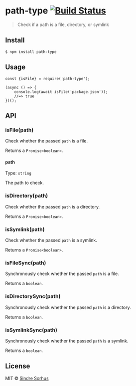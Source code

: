 <h1 id="path-type-%21build-status">path-type <a href="https://travis-ci.org/sindresorhus/path-type"><img src="https://travis-ci.org/sindresorhus/path-type.svg?branch=master" alt="Build Status" /></a></h1>

<blockquote>
  <p>Check if a path is a file, directory, or symlink</p>
</blockquote>

<h2 id="install">Install</h2>

<pre><code>$ npm install path-type
</code></pre>

<h2 id="usage">Usage</h2>

<pre><code class="js">const {isFile} = require('path-type');

(async () =&gt; {
    console.log(await isFile('package.json'));
    //=&gt; true
})();
</code></pre>

<h2 id="api">API</h2>

<h3 id="isfilepath">isFile(path)</h3>

<p>Check whether the passed <code>path</code> is a file.</p>

<p>Returns a <code>Promise&lt;boolean&gt;</code>.</p>

<h4 id="path">path</h4>

<p>Type: <code>string</code></p>

<p>The path to check.</p>

<h3 id="isdirectorypath">isDirectory(path)</h3>

<p>Check whether the passed <code>path</code> is a directory.</p>

<p>Returns a <code>Promise&lt;boolean&gt;</code>.</p>

<h3 id="issymlinkpath">isSymlink(path)</h3>

<p>Check whether the passed <code>path</code> is a symlink.</p>

<p>Returns a <code>Promise&lt;boolean&gt;</code>.</p>

<h3 id="isfilesyncpath">isFileSync(path)</h3>

<p>Synchronously check whether the passed <code>path</code> is a file.</p>

<p>Returns a <code>boolean</code>.</p>

<h3 id="isdirectorysyncpath">isDirectorySync(path)</h3>

<p>Synchronously check whether the passed <code>path</code> is a directory.</p>

<p>Returns a <code>boolean</code>.</p>

<h3 id="issymlinksyncpath">isSymlinkSync(path)</h3>

<p>Synchronously check whether the passed <code>path</code> is a symlink.</p>

<p>Returns a <code>boolean</code>.</p>

<h2 id="license">License</h2>

<p>MIT © <a href="https://sindresorhus.com">Sindre Sorhus</a></p>
